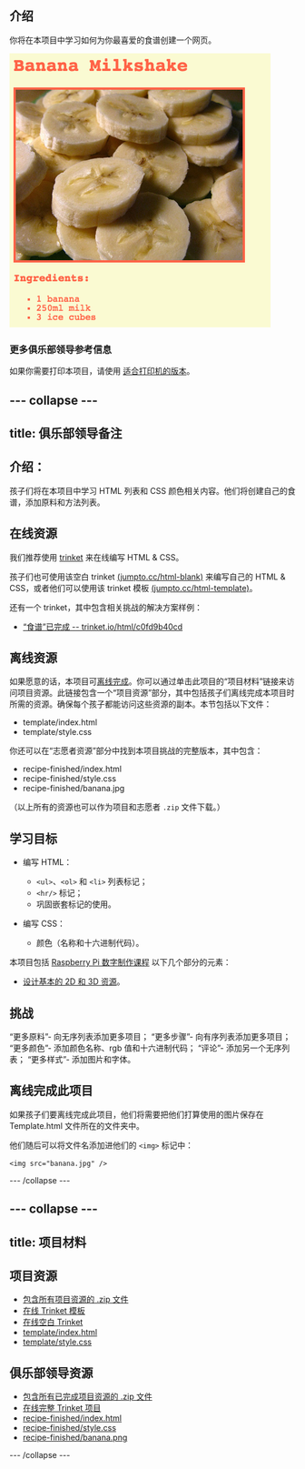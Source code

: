 ## 介绍

你将在本项目中学习如何为你最喜爱的食谱创建一个网页。

![screenshot](images/recipe-final.png)

### 更多俱乐部领导参考信息

如果你需要打印本项目，请使用 [适合打印机的版本](https://projects.raspberrypi.org/en/projects/recipe/print)。


--- collapse ---
---
title: 俱乐部领导备注
---


## 介绍：
孩子们将在本项目中学习 HTML 列表和 CSS 颜色相关内容。他们将创建自己的食谱，添加原料和方法列表。

## 在线资源

我们推荐使用 [trinket](https://trinket.io/) 来在线编写 HTML & CSS。

孩子们也可使用该空白 trinket [(jumpto.cc/html-blank)](http://jumpto.cc/html-blank) 来编写自己的 HTML & CSS，或者他们可以使用该 trinket 模板 [(jumpto.cc/html-template)](http://jumpto.cc/html-template)。

还有一个 trinket，其中包含相关挑战的解决方案样例：

+ [“食谱”已完成 -- trinket.io/html/c0fd9b40cd](https://trinket.io/html/c0fd9b40cd)

## 离线资源
如果愿意的话，本项目可[离线完成](https://www.codeclubprojects.org/en-GB/resources/webdev-working-offline/)。你可以通过单击此项目的“项目材料”链接来访问项目资源。此链接包含一个“项目资源”部分，其中包括孩子们离线完成本项目时所需的资源。确保每个孩子都能访问这些资源的副本。本节包括以下文件：

+ template/index.html
+ template/style.css

你还可以在“志愿者资源”部分中找到本项目挑战的完整版本，其中包含：

+ recipe-finished/index.html
+ recipe-finished/style.css
+ recipe-finished/banana.jpg

（以上所有的资源也可以作为项目和志愿者 `.zip` 文件下载。）

## 学习目标
+ 编写 HTML：
	+ `<ul>`、`<ol>` 和 `<li>` 列表标记；
	+ `<hr/>` 标记；
	+ 巩固嵌套标记的使用。

+ 编写 CSS：
	+ 颜色（名称和十六进制代码）。

本项目包括 [Raspberry Pi 数字制作课程](http://rpf.io/curriculum) 以下几个部分的元素：

+ [设计基本的 2D 和 3D 资源](https://www.raspberrypi.org/curriculum/design/creator)。

## 挑战
“更多原料”- 向无序列表添加更多项目；
“更多步骤”- 向有序列表添加更多项目；
“更多颜色”- 添加颜色名称、rgb 值和十六进制代码；
“评论”- 添加另一个无序列表；
“更多样式”- 添加图片和字体。

## 离线完成此项目
如果孩子们要离线完成此项目，他们将需要把他们打算使用的图片保存在 Template.html 文件所在的文件夹中。

他们随后可以将文件名添加进他们的 `<img>` 标记中：

```
<img src="banana.jpg" />
```

--- /collapse ---


--- collapse ---
---
title: 项目材料
---
## 项目资源
* [包含所有项目资源的 .zip 文件](resources/recipe-project-resources.zip)
* [在线 Trinket 模板](http://jumpto.cc/trinket-template)
* [在线空白 Trinket](http://jumpto.cc/trinket-blank)
* [template/index.html](resources/template-index.html)
* [template/style.css](resources/template-style.css)

## 俱乐部领导资源
* [包含所有已完成项目资源的 .zip 文件](resources/recipe-volunteer-resources.zip)
* [在线完整 Trinket 项目](https://trinket.io/html/c0fd9b40cd)
* [recipe-finished/index.html](resources/recipe-finished-index.html)
* [recipe-finished/style.css](resources/recipe-finished-style.css)
* [recipe-finished/banana.png](resources/recipe-finished-banana.png)

--- /collapse ---